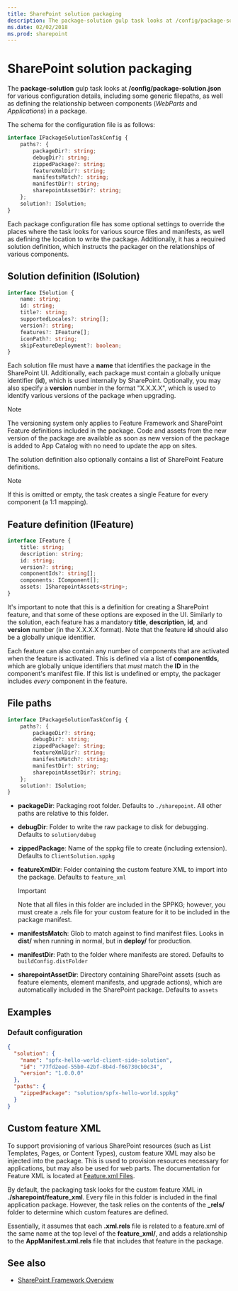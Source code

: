 ```yaml
---
title: SharePoint solution packaging
description: The package-solution gulp task looks at /config/package-solution.json for various configuration details in SharePoint Framework, including ISolution and IFeature definitions.
ms.date: 02/02/2018
ms.prod: sharepoint
---
```



# SharePoint solution packaging

The **package-solution** gulp task looks at **/config/package-solution.json** for various configuration details, including some generic filepaths, as well as defining the relationship between components (_WebParts_ and _Applications_) in a package.

The schema for the configuration file is as follows:

```typescript
interface IPackageSolutionTaskConfig {
    paths?: {
        packageDir?: string;
        debugDir?: string;
        zippedPackage?: string;
        featureXmlDir?: string;
        manifestsMatch?: string;
        manifestDir?: string;
        sharepointAssetDir?: string;
    };
    solution?: ISolution;
}
```

Each package configuration file has some optional settings to override the places where the task looks for various source files and manifests, as well as defining the location to write the package. Additionally, it has a required solution definition, which instructs the packager on the relationships of various components.

## Solution definition (ISolution)

```typescript
interface ISolution {
    name: string;
    id: string;
    title?: string;
    supportedLocales?: string[];
    version?: string;
    features?: IFeature[];
    iconPath?: string;
    skipFeatureDeployment?: boolean;
}
```

Each solution file must have a **name** that identifies the package in the SharePoint UI. Additionally, each package must contain a globally unique identifier (**id**), which is used internally by SharePoint. Optionally, you may also specify a **version** number in the format "X.X.X.X", which is used to identify various versions of the package when upgrading.

> [!NOTE]
> The versioning system only applies to Feature Framework and SharePoint Feature definitions included in the package. Code and assets from the new version of the package are available as soon as new version of the package is added to App Catalog with no need to update the app on sites.

The solution definition also optionally contains a list of SharePoint Feature definitions.

> [!NOTE] 
> If this is omitted or empty, the task creates a single Feature for every component (a 1:1 mapping).

## Feature definition (IFeature)

```typescript
interface IFeature {
    title: string;
    description: string;
    id: string;
    version?: string;
    componentIds?: string[];
    components: IComponent[];
    assets: ISharepointAssets<string>;
}
```

It's important to note that this is a definition for creating a SharePoint feature, and that some of these options are exposed in the UI. Similarly to the solution, each feature has a mandatory **title**, **description**, **id**, and **version** number (in the X.X.X.X format). Note that the feature **id** should also be a globally unique identifier.

Each feature can also contain any number of components that are activated when the feature is activated. This is defined via a list of **componentIds**, which are globally unique identifiers that *must* match the **ID** in the component's manifest file. If this list is undefined or empty, the packager includes *every* component in the feature.

## File paths

```typescript
interface IPackageSolutionTaskConfig {
    paths?: {
        packageDir?: string;
        debugDir?: string;
        zippedPackage?: string;
        featureXmlDir?: string;
        manifestsMatch?: string;
        manifestDir?: string;
        sharepointAssetDir?: string;
    };
    solution?: ISolution;
}
```

* **packageDir**: Packaging root folder. Defaults to `./sharepoint`. All other paths are relative to this folder.
* **debugDir**: Folder to write the raw package to disk for debugging. Defaults to `solution/debug`
* **zippedPackage**: Name of the sppkg file to create (including extension). Defaults to `ClientSolution.sppkg`
* **featureXmlDir**: Folder containing the custom feature XML to import into the package. Defaults to `feature_xml`
  
  > [!IMPORTANT] 
  > Note that all files in this folder are included in the SPPKG; however, you must create a .rels file for your custom feature for it to be included in the package manifest.

* **manifestsMatch**: Glob to match against to find manifest files. Looks in **dist/** when running in normal, but in **deploy/** for production.
* **manifestDir**: Path to the folder where manifests are stored. Defaults to `buildConfig.distFolder`
* **sharepointAssetDir**: Directory containing SharePoint assets (such as feature elements, element manifests, and upgrade actions), which are automatically included in the SharePoint package. Defaults to `assets`

## Examples

### Default configuration

```json
{
  "solution": {
    "name": "spfx-hello-world-client-side-solution",
    "id": "77fd2eed-55b0-42bf-8b4d-f66730cb0c34",
    "version": "1.0.0.0"
  },
  "paths": {
    "zippedPackage": "solution/spfx-hello-world.sppkg"
  }
}
```

## Custom feature XML

To support provisioning of various SharePoint resources (such as List Templates, Pages, or Content Types), custom feature XML may also be injected into the package. This is used to provision resources necessary for applications, but may also be used for web parts. The documentation for Feature XML is located at [Feature.xml Files](https://msdn.microsoft.com/en-us/library/office/ms475601.aspx?f=255&MSPPError=-2147217396).

By default, the packaging task looks for the custom feature XML in **./sharepoint/feature\_xml**. Every file in this folder is included in the final application package. However, the task relies on the contents of the **\_rels/** folder to determine which custom features are defined. 

Essentially, it assumes that each **.xml.rels** file is related to a feature.xml of the same name at the top level of the **feature_xml/**, and adds a relationship to the **AppManifest.xml.rels** file that includes that feature in the package.

## See also

- [SharePoint Framework Overview](../../sharepoint-framework-overview.md)
